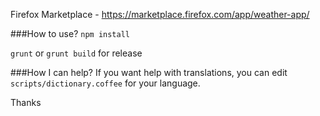Firefox Marketplace - https://marketplace.firefox.com/app/weather-app/

###How to use?
`npm install`

`grunt` or `grunt build` for release

###How I can help?
If you want help with translations, you can edit `scripts/dictionary.coffee` for your language.


Thanks
